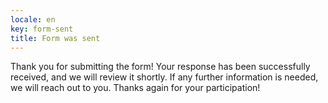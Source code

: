 ```yaml
---
locale: en
key: form-sent 
title: Form was sent
---
```

Thank you for submitting the form! Your response has been successfully received, and we will review it shortly. If any further information is needed, we will reach out to you. Thanks again for your participation!
